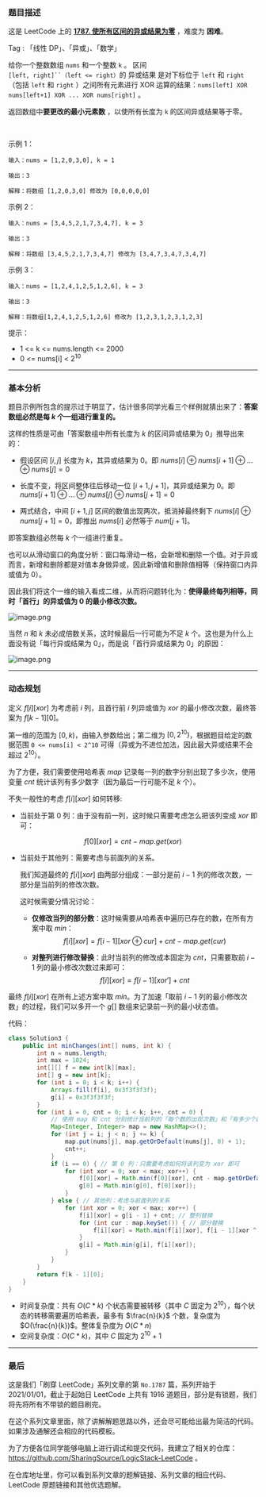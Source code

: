 ### 题目描述

这是 LeetCode 上的 **[1787. 使所有区间的异或结果为零](https://leetcode-cn.com/problems/make-the-xor-of-all-segments-equal-to-zero/solution/gong-shui-san-xie-chou-xiang-cheng-er-we-ww79/)** ，难度为 **困难**。

Tag : 「线性 DP」、「异或」、「数学」



给你一个整数数组 `nums` 和一个整数 `k` 。
区间 `[left, right]``（left <= right）`的 异或结果 是对下标位于 `left` 和 `right`（包括 `left` 和 `right` ）之间所有元素进行 XOR 运算的结果：`nums[left] XOR nums[left+1] XOR ... XOR nums[right]` 。

返回数组中**要更改的最小元素数** ，以使所有长度为 `k` 的区间异或结果等于零。

 

示例 1：
```
输入：nums = [1,2,0,3,0], k = 1

输出：3

解释：将数组 [1,2,0,3,0] 修改为 [0,0,0,0,0]
```
示例 2：
```
输入：nums = [3,4,5,2,1,7,3,4,7], k = 3

输出：3

解释：将数组 [3,4,5,2,1,7,3,4,7] 修改为 [3,4,7,3,4,7,3,4,7]
```
示例 3：
```
输入：nums = [1,2,4,1,2,5,1,2,6], k = 3

输出：3

解释：将数组[1,2,4,1,2,5,1,2,6] 修改为 [1,2,3,1,2,3,1,2,3]
```

提示：

* 1 <= k <= nums.length <= 2000
* 0 <= nums[i] < $2^{10}$

---

### 基本分析

题目示例所包含的提示过于明显了，估计很多同学光看三个样例就猜出来了：**答案数组必然是每 $k$ 个一组进行重复的。**

这样的性质是可由「答案数组中所有长度为 $k$ 的区间异或结果为 $0$」推导出来的：

* 假设区间 $[i, j]$ 长度为 $k$，其异或结果为 $0$。即 $nums[i] ⊕ nums[i + 1] ⊕ ... ⊕ nums[j] = 0$

* 长度不变，将区间整体往后移动一位 $[i + 1, j + 1]$，其异或结果为 $0$。即 $nums[i + 1] ⊕ ... ⊕ nums[j] ⊕ nums[j + 1] = 0$

* 两式结合，中间 $[i + 1, j]$ 区间的数值出现两次，抵消掉最终剩下 $nums[i] ⊕ nums[j + 1] = 0$，即推出 $nums[i]$ 必然等于 $num[j + 1]$。

即答案数组必然每 $k$ 个一组进行重复。

也可以从滑动窗口的角度分析：窗口每滑动一格，会新增和删除一个值。对于异或而言，新增和删除都是对值本身做异或，因此新增值和删除值相等（保持窗口内异或值为 $0$）。

因此我们将这个一维的输入看成二维，从而将问题转化为：**使得最终每列相等，同时「首行」的异或值为 $0$ 的最小修改次数。**

![image.png](https://pic.leetcode-cn.com/1621904944-ApPozf-image.png)

当然 $n$ 和 $k$ 未必成倍数关系，这时候最后一行可能为不足 $k$ 个。这也是为什么上面没有说「每行异或结果为 $0$」，而是说「首行异或结果为 $0$」的原因：

![image.png](https://pic.leetcode-cn.com/1621907349-YZYOCA-image.png)


***

### 动态规划

定义 $f[i][xor]$ 为考虑前 $i$ 列，且首行前 $i$ 列异或值为 $xor$ 的最小修改次数，最终答案为 $f[k - 1][0]$。

第一维的范围为 $[0, k)$，由输入参数给出；第二维为 $[0, 2^{10})$，根据题目给定的数据范围 `0 <= nums[i] < 2^10` 可得（异或为不进位加法，因此最大异或结果不会超过 $2^{10}$）。

为了方便，我们需要使用哈希表 $map$ 记录每一列的数字分别出现了多少次，使用变量 $cnt$ 统计该列有多少数字（因为最后一行可能不足 $k$ 个）。

不失一般性的考虑 $f[i][xor]$ 如何转移:

* 当前处于第 $0$ 列：由于没有前一列，这时候只需要考虑怎么把该列变成 $xor$ 即可：

$$
f[0][xor] = cnt - map.get(xor)
$$

* 当前处于其他列：需要考虑与前面列的关系。

    我们知道最终的 $f[i][xor]$ 由两部分组成：一部分是前 $i - 1$ 列的修改次数，一部分是当前列的修改次数。
    
    这时候需要分情况讨论：
    
    * **仅修改当列的部分数**：这时候需要从哈希表中遍历已存在的数，在所有方案中取 $min$：
    $$
    f[i][xor] = f[i - 1][xor ⊕ cur] + cnt - map.get(cur)
    $$

    * **对整列进行修改替换**：此时当前列的修改成本固定为 $cnt$，只需要取前 $i - 1$ 列的最小修改次数过来即可：
    $$
    f[i][xor] = f[i - 1][xor'] + cnt
    $$

最终 $f[i][xor]$ 在所有上述方案中取 $min$。为了加速「取前 $i - 1$ 列的最小修改次数」的过程，我们可以多开一个 $g[]$ 数组来记录前一列的最小状态值。

代码：
```Java []
class Solution3 {
    public int minChanges(int[] nums, int k) {
        int n = nums.length;
        int max = 1024; 
        int[][] f = new int[k][max];
        int[] g = new int[k];
        for (int i = 0; i < k; i++) {
            Arrays.fill(f[i], 0x3f3f3f3f);
            g[i] = 0x3f3f3f3f;
        }
        for (int i = 0, cnt = 0; i < k; i++, cnt = 0) {
            // 使用 map 和 cnt 分别统计当前列的「每个数的出现次数」和「有多少个数」
            Map<Integer, Integer> map = new HashMap<>();
            for (int j = i; j < n; j += k) {
                map.put(nums[j], map.getOrDefault(nums[j], 0) + 1);
                cnt++;
            }
            if (i == 0) { // 第 0 列：只需要考虑如何将该列变为 xor 即可
                for (int xor = 0; xor < max; xor++) {
                    f[0][xor] = Math.min(f[0][xor], cnt - map.getOrDefault(xor, 0));
                    g[0] = Math.min(g[0], f[0][xor]);
                }
            } else { // 其他列：考虑与前面列的关系
                for (int xor = 0; xor < max; xor++) {
                    f[i][xor] = g[i - 1] + cnt; // 整列替换
                    for (int cur : map.keySet()) { // 部分替换
                        f[i][xor] = Math.min(f[i][xor], f[i - 1][xor ^ cur] + cnt - map.get(cur));
                    }
                    g[i] = Math.min(g[i], f[i][xor]);
                }
            }
        }
        return f[k - 1][0];
    }
}
```
* 时间复杂度：共有 $O(C * k)$ 个状态需要被转移（其中 $C$ 固定为 $2^{10}$），每个状态的转移需要遍历哈希表，最多有 $\frac{n}{k}$ 个数，复杂度为 $O(\frac{n}{k})$。整体复杂度为 $O(C * n)$
* 空间复杂度：$O(C * k)$，其中 $C$ 固定为 $2^{10} + 1$

---

### 最后

这是我们「刷穿 LeetCode」系列文章的第 `No.1787` 篇，系列开始于 2021/01/01，截止于起始日 LeetCode 上共有 1916 道题目，部分是有锁题，我们将先将所有不带锁的题目刷完。

在这个系列文章里面，除了讲解解题思路以外，还会尽可能给出最为简洁的代码。如果涉及通解还会相应的代码模板。

为了方便各位同学能够电脑上进行调试和提交代码，我建立了相关的仓库：https://github.com/SharingSource/LogicStack-LeetCode 。

在仓库地址里，你可以看到系列文章的题解链接、系列文章的相应代码、LeetCode 原题链接和其他优选题解。

